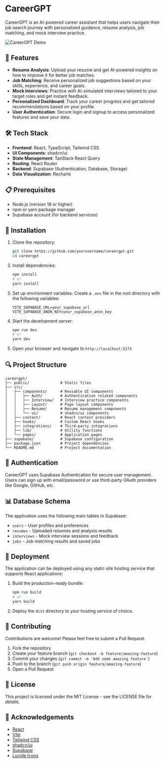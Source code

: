 
# CareerGPT

CareerGPT is an AI-powered career assistant that helps users navigate their job search journey with personalized guidance, resume analysis, job matching, and mock interview practice.

![CareerGPT Demo](https://images.unsplash.com/photo-1573497620053-ea5300f94f21?auto=format&fit=crop&w=600)

## 🚀 Features

- **Resume Analysis**: Upload your resume and get AI-powered insights on how to improve it for better job matches.
- **Job Matching**: Receive personalized job suggestions based on your skills, experience, and career goals.
- **Mock Interviews**: Practice with AI-simulated interviews tailored to your target roles and get instant feedback.
- **Personalized Dashboard**: Track your career progress and get tailored recommendations based on your profile.
- **User Authentication**: Secure login and signup to access personalized features and save your data.

## 🛠️ Tech Stack

- **Frontend**: React, TypeScript, Tailwind CSS
- **UI Components**: shadcn/ui
- **State Management**: TanStack React Query
- **Routing**: React Router
- **Backend**: Supabase (Authentication, Database, Storage)
- **Data Visualization**: Recharts

## 📋 Prerequisites

- Node.js (version 18 or higher)
- npm or yarn package manager
- Supabase account (for backend services)

## 🔧 Installation

1. Clone the repository:
   ```bash
   git clone https://github.com/yourusername/careergpt.git
   cd careergpt
   ```

2. Install dependencies:
   ```bash
   npm install
   # or
   yarn install
   ```

3. Set up environment variables:
   Create a `.env` file in the root directory with the following variables:
   ```
   VITE_SUPABASE_URL=your_supabase_url
   VITE_SUPABASE_ANON_KEY=your_supabase_anon_key
   ```

4. Start the development server:
   ```bash
   npm run dev
   # or
   yarn dev
   ```

5. Open your browser and navigate to `http://localhost:5173`

## 🔍 Project Structure

```
careergpt/
├── public/              # Static files
├── src/
│   ├── components/      # Reusable UI components
│   │   ├── Auth/        # Authentication related components
│   │   ├── Interview/   # Interview practice components
│   │   ├── Layout/      # Page layout components
│   │   ├── Resume/      # Resume management components
│   │   └── ui/          # shadcn/ui components
│   ├── context/         # React context providers
│   ├── hooks/           # Custom React hooks
│   ├── integrations/    # Third-party integrations
│   ├── lib/             # Utility functions
│   └── pages/           # Application pages
├── supabase/            # Supabase configuration
├── package.json         # Project dependencies
└── README.md            # Project documentation
```

## 🔐 Authentication

CareerGPT uses Supabase Authentication for secure user management. Users can sign up with email/password or use third-party OAuth providers like Google, GitHub, etc.

## 📊 Database Schema

The application uses the following main tables in Supabase:
- `users` - User profiles and preferences
- `resumes` - Uploaded resumes and analysis results
- `interviews` - Mock interview sessions and feedback
- `jobs` - Job matching results and saved jobs

## 🚀 Deployment

The application can be deployed using any static site hosting service that supports React applications:

1. Build the production-ready bundle:
   ```bash
   npm run build
   # or
   yarn build
   ```

2. Deploy the `dist` directory to your hosting service of choice.

## 🤝 Contributing

Contributions are welcome! Please feel free to submit a Pull Request.

1. Fork the repository
2. Create your feature branch (`git checkout -b feature/amazing-feature`)
3. Commit your changes (`git commit -m 'Add some amazing feature'`)
4. Push to the branch (`git push origin feature/amazing-feature`)
5. Open a Pull Request

## 📄 License

This project is licensed under the MIT License - see the LICENSE file for details.

## 👏 Acknowledgements

- [React](https://reactjs.org/)
- [Vite](https://vitejs.dev/)
- [Tailwind CSS](https://tailwindcss.com/)
- [shadcn/ui](https://ui.shadcn.com/)
- [Supabase](https://supabase.io/)
- [Lucide Icons](https://lucide.dev/)
